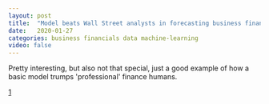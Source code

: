 ```yaml
---
layout: post
title:  "Model beats Wall Street analysts in forecasting business financials"
date:   2020-01-27
categories: business financials data machine-learning
video: false
---
```


Pretty interesting, but also not that special, just a good example of how a basic model trumps 'professional' finance humans.

[1]

[1]: //news.mit.edu/2019/model-beats-wall-street-forecasts-business-sales-1219
